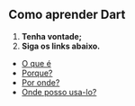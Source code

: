 ## Como aprender Dart

1. **Tenha vontade;**
2. **Siga os links abaixo.**

* [O que é](https://imasters.com.br/framework/conhecendo-um-pouco-mais-flutter)
* [Porque?](https://medium.com/tableless/flutter-porque-voc%C3%AA-deveria-apostar-nesta-tecnologia-94a510fffd18)
* [Por onde?](https://balta.io/cursos/7183)
* [Onde posso usa-lo?](https://flutter.dev/)
